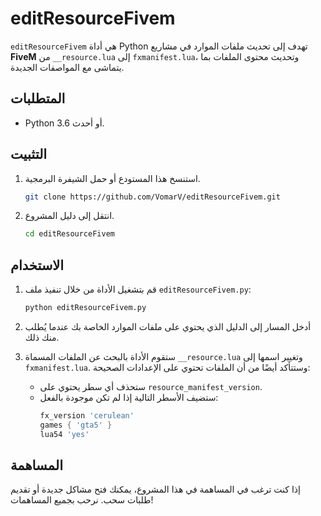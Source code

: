 # editResourceFivem

`editResourceFivem` هي أداة Python تهدف إلى تحديث ملفات الموارد في مشاريع **FiveM** من `__resource.lua` إلى `fxmanifest.lua`، وتحديث محتوى الملفات بما يتماشى مع المواصفات الجديدة.

## المتطلبات

- Python 3.6 أو أحدث.

## التثبيت

1. استنسخ هذا المستودع أو حمل الشيفرة البرمجية.

    ```bash
    git clone https://github.com/VomarV/editResourceFivem.git
    ```

2. انتقل إلى دليل المشروع.

    ```bash
    cd editResourceFivem
    ```

## الاستخدام

1. قم بتشغيل الأداة من خلال تنفيذ ملف `editResourceFivem.py`:

    ```bash
    python editResourceFivem.py
    ```

2. أدخل المسار إلى الدليل الذي يحتوي على ملفات الموارد الخاصة بك عندما يُطلب منك ذلك.

3. ستقوم الأداة بالبحث عن الملفات المسماة `__resource.lua` وتغيير اسمها إلى `fxmanifest.lua`. وستتأكد أيضًا من أن الملفات تحتوي على الإعدادات الصحيحة:

    - ستحذف أي سطر يحتوي على `resource_manifest_version`.
    - ستضيف الأسطر التالية إذا لم تكن موجودة بالفعل:
        ```lua
        fx_version 'cerulean'
        games { 'gta5' }
        lua54 'yes'
        ```

## المساهمة

إذا كنت ترغب في المساهمة في هذا المشروع، يمكنك فتح مشاكل جديدة أو تقديم طلبات سحب. نرحب بجميع المساهمات!

